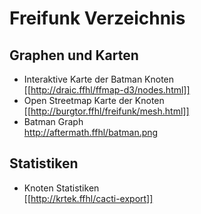 # Freifunk Verzeichnis

## Graphen und Karten

 * Interaktive Karte der Batman Knoten<br>
   [[http://draic.ffhl/ffmap-d3/nodes.html]]
 * Open Streetmap Karte der Knoten<br>
   [[http://burgtor.ffhl/freifunk/mesh.html]]
 * Batman Graph<br>
   <http://aftermath.ffhl/batman.png>

## Statistiken

 * Knoten Statistiken<br>
   [[http://krtek.ffhl/cacti-export]]